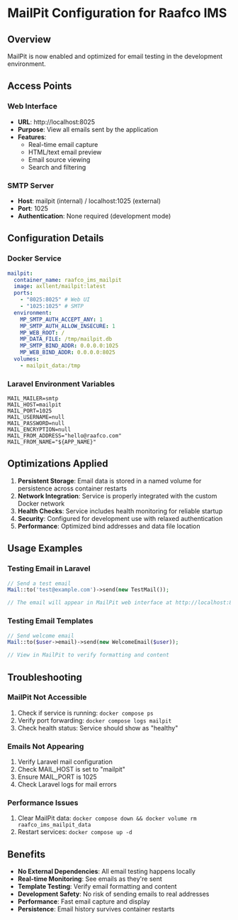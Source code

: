 # MailPit Configuration for Raafco IMS

## Overview

MailPit is now enabled and optimized for email testing in the development environment.

## Access Points

### Web Interface

- **URL**: http://localhost:8025
- **Purpose**: View all emails sent by the application
- **Features**:
  - Real-time email capture
  - HTML/text email preview
  - Email source viewing
  - Search and filtering

### SMTP Server

- **Host**: mailpit (internal) / localhost:1025 (external)
- **Port**: 1025
- **Authentication**: None required (development mode)

## Configuration Details

### Docker Service

```yaml
mailpit:
  container_name: raafco_ims_mailpit
  image: axllent/mailpit:latest
  ports:
    - "8025:8025" # Web UI
    - "1025:1025" # SMTP
  environment:
    MP_SMTP_AUTH_ACCEPT_ANY: 1
    MP_SMTP_AUTH_ALLOW_INSECURE: 1
    MP_WEB_ROOT: /
    MP_DATA_FILE: /tmp/mailpit.db
    MP_SMTP_BIND_ADDR: 0.0.0.0:1025
    MP_WEB_BIND_ADDR: 0.0.0.0:8025
  volumes:
    - mailpit_data:/tmp
```

### Laravel Environment Variables

```env
MAIL_MAILER=smtp
MAIL_HOST=mailpit
MAIL_PORT=1025
MAIL_USERNAME=null
MAIL_PASSWORD=null
MAIL_ENCRYPTION=null
MAIL_FROM_ADDRESS="hello@raafco.com"
MAIL_FROM_NAME="${APP_NAME}"
```

## Optimizations Applied

1. **Persistent Storage**: Email data is stored in a named volume for persistence across container restarts
2. **Network Integration**: Service is properly integrated with the custom Docker network
3. **Health Checks**: Service includes health monitoring for reliable startup
4. **Security**: Configured for development use with relaxed authentication
5. **Performance**: Optimized bind addresses and data file location

## Usage Examples

### Testing Email in Laravel

```php
// Send a test email
Mail::to('test@example.com')->send(new TestMail());

// The email will appear in MailPit web interface at http://localhost:8025
```

### Testing Email Templates

```php
// Send welcome email
Mail::to($user->email)->send(new WelcomeEmail($user));

// View in MailPit to verify formatting and content
```

## Troubleshooting

### MailPit Not Accessible

1. Check if service is running: `docker compose ps`
2. Verify port forwarding: `docker compose logs mailpit`
3. Check health status: Service should show as "healthy"

### Emails Not Appearing

1. Verify Laravel mail configuration
2. Check MAIL_HOST is set to "mailpit"
3. Ensure MAIL_PORT is 1025
4. Check Laravel logs for mail errors

### Performance Issues

1. Clear MailPit data: `docker compose down && docker volume rm raafco_ims_mailpit_data`
2. Restart services: `docker compose up -d`

## Benefits

- **No External Dependencies**: All email testing happens locally
- **Real-time Monitoring**: See emails as they're sent
- **Template Testing**: Verify email formatting and content
- **Development Safety**: No risk of sending emails to real addresses
- **Performance**: Fast email capture and display
- **Persistence**: Email history survives container restarts
